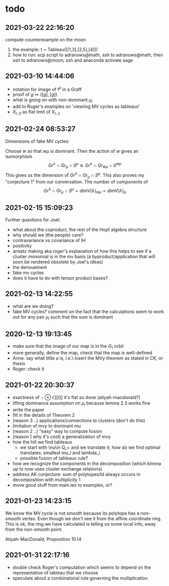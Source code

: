 # todo

## 2021-03-22 22:16:20
compute counterexample on the moon

1. the example: t = Tableau([[1,3],[2,5],[4]])
1. how to run: scp script to adranows@math, ssh to adranows@math, then ssh to adranows@moon; zsh and anaconda activate sage
## 2021-03-10 14:44:06

- notation for image of $t^\mu$ in a Graff
- proof of $g\mapsto ([g],[g])$
- what is going on with non-dominant $\mu_i$
- add to Roger's examples on 'viewiing MV cycles as tableaux'
- $X_{r,0}$ as flat limit of $X_{r,\lambda}$

## 2021-02-24 08:53:27

Dimensions of fake MV cycles: 

Choose $w$ so that $w \mu$ is dominant.  Then the action of $w$ gives an isomorphism
$$Gr^\lambda \cap Gr_\mu \cap S^\mu \cong Gr^\lambda \cap Gr_{w\mu} \cap S^{w\mu}$$
This gives us the dimension of $Gr^\lambda \cap Gr_\mu \cap S^\mu$.
This also proves my "conjecture 1" from our conversation.  The number
of components of 
$$Gr^\lambda \cap Gr_\mu \cap S^\mu = dim V(\lambda)_{w\mu} = dim V(\lambda)_\mu$$
## 2021-02-15 15:09:23

Further questions for Joel:

- what about the coproduct, the rest of the Hopf algebra structure
- why should we (the people) care? 
- contravariance vs covariance of IH
- positivity 
- ansatz making aka roger's explanation of how this helps to see if a cluster monomial is in the mv basis (a byproduct/application that will soon be rendered obsolete by Joel's ideas)
- the denouement 
- fake mv cycles 
- does it have to do with tensor product bases?

## 2021-02-13 14:22:55

- what are we doing?
- fake MV cycles? comment on the fact that the calculations seem to work out for any pair $\mu_i$ such that the sum is dominant
## 2020-12-13 19:13:45

- make sure that the image of our map is in the $G_1$ orbit
- more generally, define the map, check that the map is well-defined
- Anne: say what little a is, i.e.\ insert the MVy theorem as stated in CK, or thesis
- Roger: check it

## 2021-01-22 20:30:37

- exactness of $-\otimes\mathbb C[[t]]$ it's flat so done (atiyah-macdonald?)
- lifting dominance assumption on $\mu_i$ because lemma 2.3 works fine 
- write the paper
- fill in the details of Theorem 2
- (reason 3 ..) applications/connections to clusters (don't do this)
- limitation of mvy to dominant mu
- (reason 2 ..) "easy" way to compute fusion
- (reason 1 why it's cool) a generalization of mvy 
- how the hill we find tableaux
   - we start with \nu\in Q_+ and we translate it; how do we find optimal translates: smallest mu_i and lambda_i 
   - possible fusion of tableaux rule? 
- how we recognize the components in the decomposition (which kinnna up to now uses cluster exchange relations)
- address AK conjecture: sum of polytopes/ld always occurs in decomposition with multiplicity 1
- move good stuff from main.tex to examples, or?

## 2021-01-23 14:23:15

We know the MV cycle is not smooth because its polytope has a non-smooth vertex. Even though we don't see it from the affine coordinate ring. This is ok, the ring we have calculated is telling us some local info, away from the non-smooth point.

Atiyah-MacDonald, Proposition 10.14

## 2021-01-31 22:17:16

- double check Roger's computation which seems to depend on the representative of tableau that we choose
- speculate about a combinatorial rule governing the multiplication